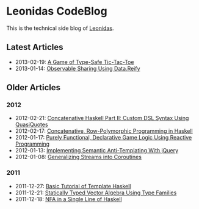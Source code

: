 # Leonidas CodeBlog

This is the technical side blog of [Leonidas](http://leonidasoy.fi/).

## Latest Articles

* 2013-02-19: [A Game of Type-Safe Tic-Tac-Toe](https://github.com/leonidas/codeblog/blob/master/2013/2013-02-19-typesafe-tictactoe.md)
* 2013-01-14: [Observable Sharing Using Data.Reify](https://github.com/leonidas/codeblog/blob/master/2013/2013-01-14-observable-sharing.md)

## Older Articles

### 2012

* 2012-02-21: [Concatenative Haskell Part II: Custom DSL Syntax Using QuasiQuotes](https://github.com/leonidas/codeblog/blob/master/2012/2012-02-21-concatenative-haskell-ii-dsl.md)
* 2012-02-17: [Concatenative, Row-Polymorphic Programming in Haskell](https://github.com/leonidas/codeblog/blob/master/2012/2012-02-17-concatenative-haskell.md)
* 2012-01-17: [Purely Functional, Declarative Game Logic Using Reactive Programming](https://github.com/leonidas/codeblog/blob/master/2012/2012-01-17-declarative-game-logic-afrp.md)
* 2012-01-13: [Implementing Semantic Anti-Templating With jQuery](https://github.com/leonidas/codeblog/blob/master/2012/2012-01-13-implementing-semantic-anti-templating-with-jquery.md)
* 2012-01-08: [Generalizing Streams into Coroutines](https://github.com/leonidas/codeblog/blob/master/2012/2012-01-08-streams-coroutines.md)

### 2011

* 2011-12-27: [Basic Tutorial of Template Haskell](https://github.com/leonidas/codeblog/blob/master/2011/2011-12-27-template-haskell.md)
* 2011-12-21: [Statically Typed Vector Algebra Using Type Families](https://github.com/leonidas/codeblog/blob/master/2011/2011-12-21-static-vector-algebra.md)
* 2011-12-18: [NFA in a Single Line of Haskell](https://github.com/leonidas/codeblog/blob/master/2011/2011-12-18-haskell-nfa.md)
